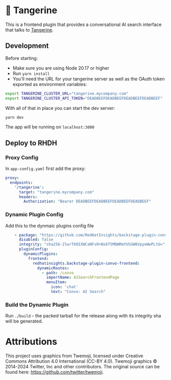# 🍊 Tangerine
This is a frontend plugin that provides a conversational AI search interface that talks to [Tangerine](https://github.com/RedHatInsights/tangerine-backend).

## Development
Before starting:
* Make sure you are using Node 20.17 or higher
* Run `yarn install`
* You'll need the URL for your tangerine server as well as the OAuth token exported as environment variables:

```sh
export TANGERINE_CLUSTER_URL="tangerine.mycompany.com"
export TANGERINE_CLUSTER_API_TOKEN="DEADBEEFDEADBEEFDEADBEEFDEADBEEF"
```

With all of that in place you can start the dev server:

```sh
yarn dev
```

The app will be running on `localhost:3000`

## Deploy to RHDH

### Proxy Config

In `app-config.yaml` first add the proxy:

```yaml
proxy:
  endpoints:
    '/tangerine':
      target: "tangerine.mycompany.com"
      headers:
        Authorization: "Bearer DEADBEEFDEADBEEFDEADBEEFDEADBEEF"
```

### Dynamic Plugin Config

Add this to the dynmaic plugins config file
```yaml
    - package: "https://github.com/RedHatInsights/backstage-plugin-convo-frontend/releases/download/v0.2.9/redhatinsights-backstage-plugin-convo-frontend-dynamic-0.2.9.tgz"
      disabled: false
      integrity: "sha256-2lwrT6OIXWCaNFsR+Ns6T5MDWRmYUSGW8VpyeWwPLtU="
      pluginConfig:
        dynamicPlugins:
          frontend:
            redhatinsights.backstage-plugin-convo-frontend:
              dynamicRoutes:
                - path: /convo
                  importName: AISearchFrontendPage
                  menuItem:
                    icon: 'chat'
                    text: "Convo: AI Search"

```

### Build the Dynamic Plugin

Run `./build` - the packed tarball for the release along with its integrity sha will be generated.

# Attributions

This project uses graphics from Twemoji, licensed under Creative Commons Attribution 4.0 International (CC-BY 4.0).
Twemoji graphics © 2014-2024 Twitter, Inc and other contributors.
The original source can be found here: https://github.com/twitter/twemoji.